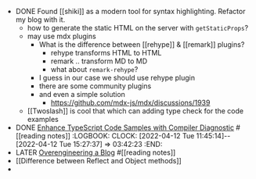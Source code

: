 - DONE Found [[shiki]] as a modern tool for syntax highlighting. Refactor my blog with it.
	- how to generate the static HTML on the server with `getStaticProps`?
	- may use mdx plugins
		- What is the difference between [[rehype]] & [[remark]] plugins?
			- rehype transforms HTML to HTML
			- remark .. transform MD to MD
			- what about `remark-rehype`?
		- I guess in our case we should use rehype plugin
		- there are some community plugins
		- and even a simple solution
			- https://github.com/mdx-js/mdx/discussions/1939
	- [[Twoslash]] is cool that which can adding type check for the code examples
- DONE [Enhance TypeScript Code Samples with Compiler Diagnostic](https://fatihkalifa.com/typescript-twoslash) #[[reading notes]]
  :LOGBOOK:
  CLOCK: [2022-04-12 Tue 11:45:14]--[2022-04-12 Tue 15:27:37] =>  03:42:23
  :END:
- LATER [Overengineering a Blog](https://blog.andrewbran.ch/overengineering-a-blog/) #[[reading notes]]
- [[Difference between Reflect and Object methods]]
-